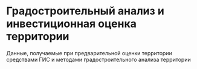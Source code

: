 # Градостроительный анализ и инвестиционная оценка территории

Данные, получаемые при предварительной оценки территории средствами ГИС и методами градостроительного анализа территории
